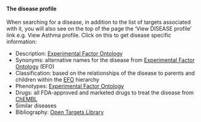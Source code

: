 #### The disease profile

When searching for a disease, in addition to the list of targets associated with it, you will also see on the top of the page the ‘View DISEASE profile’ link e.g. View Asthma profile. Click on this to get disease specific information:

* Description: [Experimental Factor Ontology](http://www.ebi.ac.uk/efo/)
* Synonyms: alternative names for the disease from [Experimental Factor Ontology](http://www.ebi.ac.uk/efo/) \(EFO\)
* Classification: based on the relationships of the disease to parents and children within the [EFO](https://www.ebi.ac.uk/efo/) hierarchy
* Phenotypes: [Experimental Factor Ontology](http://www.ebi.ac.uk/efo/)
* Drugs: all FDA-approved and marketed drugs to treat the disease from [ChEMBL](https://www.ebi.ac.uk/chembl/)
* Similar diseases
* Bibliography: [Open Targets Library](/library.opentargets.io)



